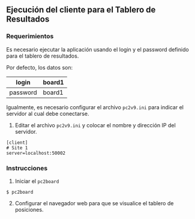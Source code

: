 ## Ejecución del cliente para el Tablero de Resultados


### Requerimientos

Es necesario ejecutar la aplicación usando el login y el password
definido para el tablero de resultados.

Por defecto, los datos son:

| login    | board1   |
| -------- | -------- |
| password | board1   |


Igualmente, es necesario configurar el archivo ``pc2v9.ini`` para indicar el servidor al cual debe conectarse.

1. Editar el archivo ``pc2v9.ini`` y colocar el nombre y dirección IP del servidor.
  ```
  [client]
  # Site 1
  server=localhost:50002
  ```

### Instrucciones

1. Iniciar el ``pc2board``
  ```
  $ pc2board
  ```
  
2. Configurar el navegador web para que se visualice el tablero de posiciones.